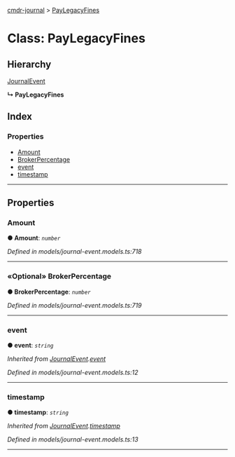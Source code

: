 [cmdr-journal](../README.md) > [PayLegacyFines](../classes/paylegacyfines.md)



# Class: PayLegacyFines

## Hierarchy


 [JournalEvent](journalevent.md)

**↳ PayLegacyFines**







## Index

### Properties

* [Amount](paylegacyfines.md#amount)
* [BrokerPercentage](paylegacyfines.md#brokerpercentage)
* [event](paylegacyfines.md#event)
* [timestamp](paylegacyfines.md#timestamp)



---
## Properties
<a id="amount"></a>

###  Amount

**●  Amount**:  *`number`* 

*Defined in models/journal-event.models.ts:718*





___

<a id="brokerpercentage"></a>

### «Optional» BrokerPercentage

**●  BrokerPercentage**:  *`number`* 

*Defined in models/journal-event.models.ts:719*





___

<a id="event"></a>

###  event

**●  event**:  *`string`* 

*Inherited from [JournalEvent](journalevent.md).[event](journalevent.md#event)*

*Defined in models/journal-event.models.ts:12*





___

<a id="timestamp"></a>

###  timestamp

**●  timestamp**:  *`string`* 

*Inherited from [JournalEvent](journalevent.md).[timestamp](journalevent.md#timestamp)*

*Defined in models/journal-event.models.ts:13*





___


